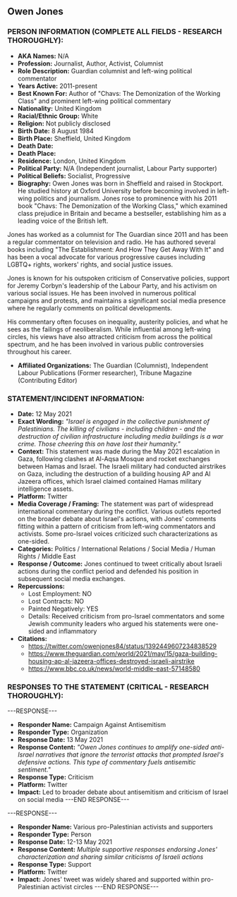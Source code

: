 ## Owen Jones

### PERSON INFORMATION (COMPLETE ALL FIELDS - RESEARCH THOROUGHLY):

- **AKA Names:** N/A
- **Profession:** Journalist, Author, Activist, Columnist
- **Role Description:** Guardian columnist and left-wing political commentator
- **Years Active:** 2011-present
- **Best Known For:** Author of "Chavs: The Demonization of the Working Class" and prominent left-wing political commentary
- **Nationality:** United Kingdom
- **Racial/Ethnic Group:** White
- **Religion:** Not publicly disclosed
- **Birth Date:** 8 August 1984
- **Birth Place:** Sheffield, United Kingdom
- **Death Date:** 
- **Death Place:** 
- **Residence:** London, United Kingdom
- **Political Party:** N/A (Independent journalist, Labour Party supporter)
- **Political Beliefs:** Socialist, Progressive
- **Biography:** Owen Jones was born in Sheffield and raised in Stockport. He studied history at Oxford University before becoming involved in left-wing politics and journalism. Jones rose to prominence with his 2011 book "Chavs: The Demonization of the Working Class," which examined class prejudice in Britain and became a bestseller, establishing him as a leading voice of the British left.

Jones has worked as a columnist for The Guardian since 2011 and has been a regular commentator on television and radio. He has authored several books including "The Establishment: And How They Get Away With It" and has been a vocal advocate for various progressive causes including LGBTQ+ rights, workers' rights, and social justice issues.

Jones is known for his outspoken criticism of Conservative policies, support for Jeremy Corbyn's leadership of the Labour Party, and his activism on various social issues. He has been involved in numerous political campaigns and protests, and maintains a significant social media presence where he regularly comments on political developments.

His commentary often focuses on inequality, austerity policies, and what he sees as the failings of neoliberalism. While influential among left-wing circles, his views have also attracted criticism from across the political spectrum, and he has been involved in various public controversies throughout his career.

- **Affiliated Organizations:** The Guardian (Columnist), Independent Labour Publications (Former researcher), Tribune Magazine (Contributing Editor)

### STATEMENT/INCIDENT INFORMATION:
- **Date:** 12 May 2021
- **Exact Wording:** *"Israel is engaged in the collective punishment of Palestinians. The killing of civilians - including children - and the destruction of civilian infrastructure including media buildings is a war crime. Those cheering this on have lost their humanity."*
- **Context:** This statement was made during the May 2021 escalation in Gaza, following clashes at Al-Aqsa Mosque and rocket exchanges between Hamas and Israel. The Israeli military had conducted airstrikes on Gaza, including the destruction of a building housing AP and Al Jazeera offices, which Israel claimed contained Hamas military intelligence assets.
- **Platform:** Twitter
- **Media Coverage / Framing:** The statement was part of widespread international commentary during the conflict. Various outlets reported on the broader debate about Israel's actions, with Jones' comments fitting within a pattern of criticism from left-wing commentators and activists. Some pro-Israel voices criticized such characterizations as one-sided.
- **Categories:** Politics / International Relations / Social Media / Human Rights / Middle East
- **Response / Outcome:** Jones continued to tweet critically about Israeli actions during the conflict period and defended his position in subsequent social media exchanges.
- **Repercussions:**
  - Lost Employment: NO
  - Lost Contracts: NO  
  - Painted Negatively: YES
  - Details: Received criticism from pro-Israel commentators and some Jewish community leaders who argued his statements were one-sided and inflammatory
- **Citations:** 
  - https://twitter.com/owenjones84/status/1392449607234838529
  - https://www.theguardian.com/world/2021/may/15/gaza-building-housing-ap-al-jazeera-offices-destroyed-israeli-airstrike
  - https://www.bbc.co.uk/news/world-middle-east-57148580

### RESPONSES TO THE STATEMENT (CRITICAL - RESEARCH THOROUGHLY):

---RESPONSE---
- **Responder Name:** Campaign Against Antisemitism
- **Responder Type:** Organization
- **Response Date:** 13 May 2021
- **Response Content:** *"Owen Jones continues to amplify one-sided anti-Israel narratives that ignore the terrorist attacks that prompted Israel's defensive actions. This type of commentary fuels antisemitic sentiment."*
- **Response Type:** Criticism
- **Platform:** Twitter
- **Impact:** Led to broader debate about antisemitism and criticism of Israel on social media
---END RESPONSE---

---RESPONSE---
- **Responder Name:** Various pro-Palestinian activists and supporters
- **Responder Type:** Person
- **Response Date:** 12-13 May 2021
- **Response Content:** *Multiple supportive responses endorsing Jones' characterization and sharing similar criticisms of Israeli actions*
- **Response Type:** Support
- **Platform:** Twitter
- **Impact:** Jones' tweet was widely shared and supported within pro-Palestinian activist circles
---END RESPONSE---